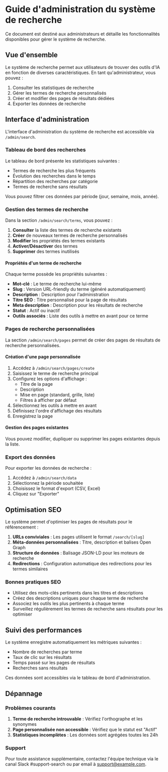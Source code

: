 # Guide d'administration du système de recherche

Ce document est destiné aux administrateurs et détaille les fonctionnalités disponibles pour gérer le système de recherche.

## Vue d'ensemble

Le système de recherche permet aux utilisateurs de trouver des outils d'IA en fonction de diverses caractéristiques. En tant qu'administrateur, vous pouvez :

1. Consulter les statistiques de recherche
2. Gérer les termes de recherche personnalisés
3. Créer et modifier des pages de résultats dédiées
4. Exporter les données de recherche

## Interface d'administration

L'interface d'administration du système de recherche est accessible via `/admin/search`.

### Tableau de bord des recherches

Le tableau de bord présente les statistiques suivantes :

- Termes de recherche les plus fréquents
- Évolution des recherches dans le temps
- Répartition des recherches par catégorie
- Termes de recherche sans résultats

Vous pouvez filtrer ces données par période (jour, semaine, mois, année).

### Gestion des termes de recherche

Dans la section `/admin/search/terms`, vous pouvez :

1. **Consulter** la liste des termes de recherche existants
2. **Créer** de nouveaux termes de recherche personnalisés
3. **Modifier** les propriétés des termes existants
4. **Activer/Désactiver** des termes
5. **Supprimer** des termes inutilisés

#### Propriétés d'un terme de recherche

Chaque terme possède les propriétés suivantes :

- **Mot-clé** : Le terme de recherche lui-même
- **Slug** : Version URL-friendly du terme (généré automatiquement)
- **Description** : Description pour l'administration
- **Titre SEO** : Titre personnalisé pour la page de résultats
- **Meta description** : Description pour les résultats de recherche
- **Statut** : Actif ou inactif
- **Outils associés** : Liste des outils à mettre en avant pour ce terme

### Pages de recherche personnalisées

La section `/admin/search/pages` permet de créer des pages de résultats de recherche personnalisées.

#### Création d'une page personnalisée

1. Accédez à `/admin/search/pages/create`
2. Saisissez le terme de recherche principal
3. Configurez les options d'affichage :
   - Titre de la page
   - Description
   - Mise en page (standard, grille, liste)
   - Filtres à afficher par défaut
4. Sélectionnez les outils à mettre en avant
5. Définissez l'ordre d'affichage des résultats
6. Enregistrez la page

#### Gestion des pages existantes

Vous pouvez modifier, dupliquer ou supprimer les pages existantes depuis la liste.

### Export des données

Pour exporter les données de recherche :

1. Accédez à `/admin/search/data`
2. Sélectionnez la période souhaitée
3. Choisissez le format d'export (CSV, Excel)
4. Cliquez sur "Exporter"

## Optimisation SEO

Le système permet d'optimiser les pages de résultats pour le référencement :

1. **URLs conviviales** : Les pages utilisent le format `/search/[slug]`
2. **Méta-données personnalisées** : Titre, description et balises Open Graph
3. **Structure de données** : Balisage JSON-LD pour les moteurs de recherche
4. **Redirections** : Configuration automatique des redirections pour les termes similaires

### Bonnes pratiques SEO

- Utilisez des mots-clés pertinents dans les titres et descriptions
- Créez des descriptions uniques pour chaque terme de recherche
- Associez les outils les plus pertinents à chaque terme
- Surveillez régulièrement les termes de recherche sans résultats pour les optimiser

## Suivi des performances

Le système enregistre automatiquement les métriques suivantes :

- Nombre de recherches par terme
- Taux de clic sur les résultats
- Temps passé sur les pages de résultats
- Recherches sans résultats

Ces données sont accessibles via le tableau de bord d'administration.

## Dépannage

### Problèmes courants

1. **Terme de recherche introuvable** : Vérifiez l'orthographe et les synonymes
2. **Page personnalisée non accessible** : Vérifiez que le statut est "Actif"
3. **Statistiques incomplètes** : Les données sont agrégées toutes les 24h

### Support

Pour toute assistance supplémentaire, contactez l'équipe technique via le canal Slack #support-search ou par email à support@example.com. 